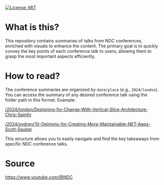 <p>
  <a href="https://opensource.org/licenses/MIT">
    <img alt="License: MIT" src="https://img.shields.io/badge/License-MIT-blue.svg">
  </a>
</p>


# What is this? 

This repository contains summaries of talks from NDC conferences, enriched with visuals to enhance the content. The primary goal is to quickly convey the key points of each conference talk to users, allowing them to grasp the most important aspects efficiently.

# How to read?

The conference summaries are organized by `date/place` (e.g., `2024/london`). You can access the summary of any desired conference talk using the folder path in this format. Example:


[/2024/london/Designing-for-Change-With-Vertical-Slice-Architecture-Chris-Saintly](https://github.com/onurkanbakirci/ndc-conferences/blob/main/2024/london/Designing-for-Change-With-Vertical-Slice-Architecture-Chris-Saintly/article.md)

[/2024/sydney/10-Opinions-for-Creating-More-Maintainable-NET-Apps-Scott-Sauber](https://github.com/onurkanbakirci/ndc-conferences/blob/main/2024/sydney/10-Opinions-for-Creating-More-Maintainable-NET-Apps-Scott-Sauber/article.md)


This structure allows you to easily navigate and find the key takeaways from specific NDC conference talks.

# Source

https://www.youtube.com/@NDC